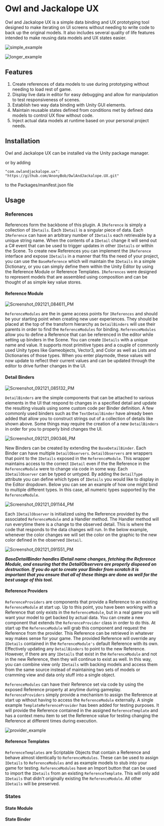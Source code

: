 # Owl and Jackalope UX

Owl and Jackalope UX is a simple data binding and UX prototyping tool designed to make iterating on UI screens without needing to write code to back up the original models. It also includes several quality of life features intended to make reusing data models and UX states easier.

![simple_example](https://user-images.githubusercontent.com/7310389/134276910-f89ddd49-0d1b-4dcd-9a11-ea8279499ad3.gif)

![longer_example](https://user-images.githubusercontent.com/7310389/134280647-1ac61ad6-4c9a-442b-ba7c-4549ef0ac2bf.gif)

## Features
1. Create references of data models to use during prototyping without needing to load rest of game.
2. Display live data in editor for easy debugging and allow for manipulation to test responsiveness of scenes.
3. Establish two way data binding with Unity GUI elements.
4. Maintain reusable states defined from conditions met by defined data models to control UX flow without code.
5. Inject actual data models at runtime based on your personal project needs.

## Installation
Owl and Jackalope UX can be installed via the Unity package manager.

or by adding

```"com.owlandjackalope.ux": "https://github.com/AnonyBob/OwlAndJackalope.UX.git"```

to the Packages/manifest.json file

## Usage
### References
References form the backbone of this plugin. A ```IReference``` is simply a collection of ```IDetails```. Each ```IDetail``` is a singular piece of data. Each ```IReference``` can have an arbitrary number of ```IDetails``` each retrievable by a unique string name. When the contents of a ```IDetail``` change it will send out a C# event that can be used to trigger updates in other ```IDetails``` or within the Scene. To create new References you can implement the ```IReference``` interface and expose ```IDetails``` in a manner that fits the need of your project, you can use the ```BaseReference``` which will maintain the ```IDetails``` in a simple Dictionary, or you can simply define them within the Unity Editor by using the Reference Module or Reference Templates. ```IReferences``` were designed to represent models that are assembled using composition and can be thought of as simple key value stores.
#### Reference Module
![Screenshot_092121_084611_PM](https://user-images.githubusercontent.com/7310389/134270466-95fed043-2167-4509-8dcc-52914dc8ddc8.jpg)

```ReferenceModules``` are the in game access points for ```IReferences``` and should be your starting point when creating new user experiences. They should be placed at the top of the transform hierarchy as ```DetailBinders``` will use their parents in order to find the ```ReferenceModules``` for binding. ```ReferenceModules``` allow you to define a Reference that can be referenced in the editor while setting up binders in the Scene. You can create ```IDetails``` with a unique name and value. It supports most primitive types and a couple of commonly used Unity types like Gameobjects, Vector3, and Color as well as Lists and Dictionaries of those types. When you enter playmode, these values will now update to reflect their current values and can be updated through the editor to drive further changes in the UI.
#### Detail Binders
![Screenshot_092121_085132_PM](https://user-images.githubusercontent.com/7310389/134270892-768eca62-6f42-46c5-8edd-f760d0fc1c21.jpg)

```DetailBinders``` are the simple components that can be attached to various elements in the UI that respond to changes in a specified detail and update the resulting visuals using some custom code per Binder definition. A few commonly used binders such as the ```TextDetailBinder``` have already been added that allow you to construct strings out of a collection of details like shown above. Some things may require the creation of a new ```DetailBinders``` in order for you to properly bind changes the UI.

![Screenshot_092121_090346_PM](https://user-images.githubusercontent.com/7310389/134271946-3bebd101-3d3d-4fd5-ae39-87a0479da3ac.jpg)

New Binders can be created by extending the ```BaseDetailBinder```. Each Binder can have multiple ```DetailObservers```. ```DetailObservers``` are wrappers that point to the ```IDetails``` exposed in the ```ReferenceModule```. This wrapper maintains access to the correct ```IDetail``` even if the the Reference in the ```ReferenceModule``` were to change via code in some way. Each ```IDetailObserver``` can be typed or untyped. By adding the ```DetailType``` attribute you can define which types of ```IDetails``` you would like to display in the Editor dropdown. Below you can see an example of how one might bind to multiple different types. In this case, all numeric types supported by the ```ReferenceModule```.

![Screenshot_092121_091144_PM](https://user-images.githubusercontent.com/7310389/134272637-28da1699-b8f6-42bb-8a76-c2c5de369542.jpg)

Each ```IDetailObserver``` is initialized using the Reference provided by the associated ```ReferenceModule``` and a Handler method. The Handler method will run everytime there is a change to the observed detail. This is where the code that responds to the data changes will run. In the below example, whenever the color changes we will set the color on the graphic to the new color defined in the observed ```IDetail```.

![Screenshot_092121_091551_PM](https://user-images.githubusercontent.com/7310389/134273024-5d7d9abd-c1db-405e-bfcd-b9eaa7a881d1.jpg)

***BaseDetailBinder handles IDetail name changes, fetching the Reference Module, and ensuring that the DetailObservers are properly disposed on destruction. If you do opt to create your Binder from scratch it is important that you ensure that all of these things are done as well for the best usage of this tool.***

#### Reference Providers
```ReferenceProviders``` are components that provide a Reference to an existing ```ReferenceModule``` at start up. Up to this point, you have been working with a Reference that only exists in the ```ReferenceModule```, but in a real game you will want your model to get backed by actual data. You can create a new component that extends the ```ReferenceProvider``` class in order to do this. At start up the ```ReferenceModule``` will grab this component and request the Reference from the provider. This Reference can be retrieved in whatever way makes sense for your game. The provided Reference will override any ```IDetails``` contained in the ```ReferenceModule's``` default Reference with its own. Effectively updating any ```DetailBinders``` to point to the new Reference. However, if there are any ```IDetails``` that exist in the ```ReferenceModule``` and not in the new Reference, then they will continue to exist as well. In this way, you can combine view only ```IDetails``` with backing models and access them from the same source instead of maintaining two sets of models or cramming view and data only stuff into a single object.

```ReferenceModules``` can have their Reference set via code by using the exposed Reference property at anytime during gameplay. ```ReferenceProviders``` simply provide a mechanism to assign the Reference at start up without having to access the ```ReferenceModule``` externally. A single example ```TemplateReferenceProvider``` has been added for testing purposes. It will provide the Reference contained in the assigned ```ReferenceTemplate``` and has a context menu item to set the Reference value for testing changing the Reference at different times during execution.

![provider_example](https://user-images.githubusercontent.com/7310389/134281237-c3f8dde4-c69d-4be9-9b9a-c154a92f03e7.gif)

#### Reference Templates
```ReferenceTemplates``` are Scriptable Objects that contain a Reference and behave almost identically to ```ReferenceModules```. These can be used to assign ```IDetails``` to ```ReferenceModules``` and as example models to stub into your game for testing. ```ReferenceModules``` have an Import button that can be used to import the ```IDetails``` from an existing ```ReferenceTemplate```. This will only add ```IDetails``` that didn't originally existing the ```ReferenceModule```. All other ```IDetails``` will be preserved. 

### States
#### State Module
#### State Binder
